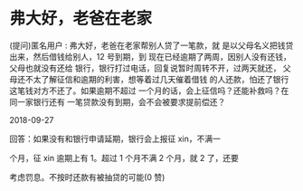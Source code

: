 # 弗大好，老爸在老家

(提问)匿名用户 : 弗大好，老爸在老家帮别人贷了一笔款，就 是以父母名义把钱贷出来，然后借钱给别人，12 号到期，到 现在已经逾期了两周，因别人没有还钱，父母也就没有还给 银行，银行打过电话，回复说暂时周转不开，过两天就还， 父母还不太了解征信和逾期的利害，想等着过几天催着借钱 的人还款，怕还了银行这笔钱对方不还了。如果逾期不超过 一个月的话，会上征信吗？还能补救吗？在同一家银行还有 一笔贷款没有到期，会不会被要求提前偿还？

2018-09-27

回答：如果没有和银行申请延期，银行会上报征 xin，不满一

个月，征 xin 逾期上有 1。超过 1 个月不满 2 个月，就 2 了，还要

考虑罚息。不按时还款有被抽贷的可能(0 赞)
